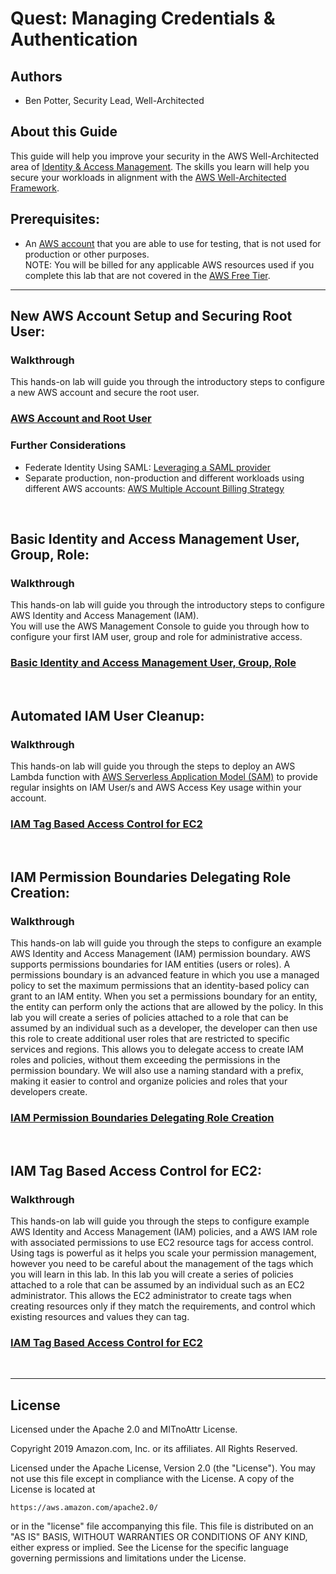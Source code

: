 ﻿# Quest: Managing Credentials & Authentication

## Authors
- Ben Potter, Security Lead, Well-Architected

## About this Guide
This guide will help you improve your security in the AWS Well-Architected area of [Identity & Access Management](https://wa.aws.amazon.com/wat.pillar.security.en.html#sec.iaam). The skills you learn will help you secure your workloads in alignment with the [AWS Well-Architected Framework](https://aws.amazon.com/architecture/well-architected/).

## Prerequisites:
* An [AWS account](https://portal.aws.amazon.com/gp/aws/developer/registration/index.html) that you are able to use for testing, that is not used for production or other purposes.  
NOTE: You will be billed for any applicable AWS resources used if you complete this lab that are not covered in the [AWS Free Tier](https://aws.amazon.com/free/).

***

## New AWS Account Setup and Securing Root User:
### Walkthrough
This hands-on lab will guide you through the introductory steps to configure a new AWS account and secure the root user.
### [AWS Account and Root User](../100_AWS_Account_and_Root_User/README.md)
### Further Considerations
* Federate Identity Using SAML: [Leveraging a SAML provider](https://docs.aws.amazon.com/IAM/latest/UserGuide/id_roles_providers_enable-console-saml.html)
* Separate production, non-production and different workloads using different AWS accounts: [AWS Multiple Account Billing Strategy](https://aws.amazon.com/answers/account-management/aws-multi-account-billing-strategy/)
<br>

## Basic Identity and Access Management User, Group, Role:
### Walkthrough
This hands-on lab will guide you through the introductory steps to configure AWS Identity and Access Management (IAM).  
You will use the AWS Management Console to guide you through how to configure your first IAM user, group and role for administrative access.
### [Basic Identity and Access Management User, Group, Role](../100_Basic_Identity_and_Access_Management_User_Group_Role/README.md)  
<br>

## Automated IAM User Cleanup:
### Walkthrough
This hands-on lab will guide you through the steps to deploy an AWS Lambda function with [AWS Serverless Application Model (SAM)](https://aws.amazon.com/serverless/sam/) to provide regular insights on IAM User/s and AWS Access Key usage within your account.
### [IAM Tag Based Access Control for EC2](../200_Automated_IAM_User_Cleanup/README.md)
<br>

## IAM Permission Boundaries Delegating Role Creation:
### Walkthrough
This hands-on lab will guide you through the steps to configure an example AWS Identity and Access Management (IAM) permission boundary. AWS supports permissions boundaries for IAM entities (users or roles). A permissions boundary is an advanced feature in which you use a managed policy to set the maximum permissions that an identity-based policy can grant to an IAM entity. When you set a permissions boundary for an entity, the entity can perform only the actions that are allowed by the policy. 
In this lab you will create a series of policies attached to a role that can be assumed by an individual such as a developer, the developer can then use this role to create additional user roles that are restricted to specific services and regions.
This allows you to delegate access to create IAM roles and policies, without them exceeding the permissions in the permission boundary. We will also use a naming standard with a prefix, making it easier to control and organize policies and roles that your developers create.  
### [IAM Permission Boundaries Delegating Role Creation](../300_IAM_Permission_Boundaries_Delegating_Role_Creation/README.md)
<br>

## IAM Tag Based Access Control for EC2:
### Walkthrough
This hands-on lab will guide you through the steps to configure example AWS Identity and Access Management (IAM) policies, and a AWS IAM role with associated permissions to use EC2 resource tags for access control. Using tags is powerful as it helps you scale your permission management, however you need to be careful about the management of the tags which you will learn in this lab. 
In this lab you will create a series of policies attached to a role that can be assumed by an individual such as an EC2 administrator. This allows the EC2 administrator to create tags when creating resources only if they match the requirements, and control which existing resources and values they can tag.  
### [IAM Tag Based Access Control for EC2](../300_IAM_Tag_Based_Access_Control_for_EC2/README.md)
<br>

***

## License
Licensed under the Apache 2.0 and MITnoAttr License. 

Copyright 2019 Amazon.com, Inc. or its affiliates. All Rights Reserved.

Licensed under the Apache License, Version 2.0 (the "License"). You may not use this file except in compliance with the License. A copy of the License is located at

    https://aws.amazon.com/apache2.0/

or in the "license" file accompanying this file. This file is distributed on an "AS IS" BASIS, WITHOUT WARRANTIES OR CONDITIONS OF ANY KIND, either express or implied. See the License for the specific language governing permissions and limitations under the License.
